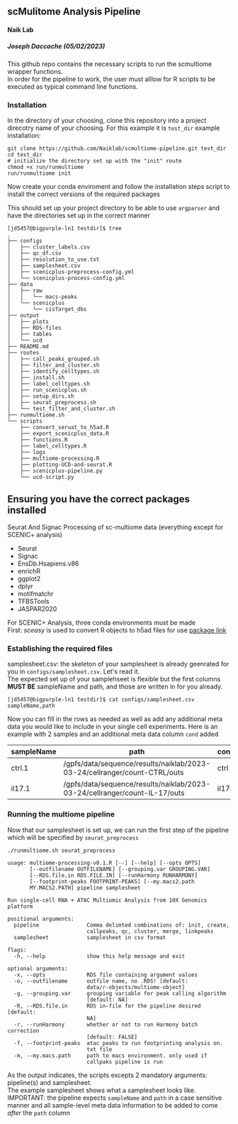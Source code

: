 ## scMulitome Analysis Pipeline
#### Naik Lab
##### Joseph Daccache (05/02/2023)
This github repo contains the necessary scripts to run the scmultiome wrapper functions.  
In order for the pipeline to work, the user must alllow for R scripts to be executed as typical command line functions.  

### Installation
In the directory of your choosing, clone this repository into a project direcotry name of your choosing. For this example it is `test_dir`
example installation:
```
git clone https://github.com/Naiklab/scmultiome-pipeline.git test_dir
cd test_dir
# initialize the directory set up with the "init" route
chmod +x run/runmultiome
run/runmultiome init
```
Now create your conda enviroment and follow the installation steps script to install the correct versions of the required packages




This should set up your project directory to be able to use `argparser` and have the directories set up in the correct manner
```
[jd5457@bigpurple-ln1 testdir]$ tree
.
├── configs
│   ├── cluster_labels.csv
│   ├── qc_df.csv
│   ├── resolution_to_use.txt
│   ├── samplesheet.csv
│   ├── scenicplus-preprocess-config.yml
│   └── scenicplus-process-config.yml
├── data
│   ├── raw
│   │   └── macs-peaks
│   └── scenicplus
│       └── cisTarget_dbs
├── output
│   ├── plots
│   ├── RDS-files
│   ├── tables
│   └── ucd
├── README.md
├── routes
│   ├── call_peaks_grouped.sh
│   ├── filter_and_cluster.sh
│   ├── identify_celltypes.sh
│   ├── install.sh
│   ├── label_celltypes.sh
│   ├── run_scenicplus.sh
│   ├── setup_dirs.sh
│   ├── seurat_preprocess.sh
│   └── test_filter_and_cluster.sh
├── runmultiome.sh
└── scripts
    ├── convert_seruat_to_h5ad.R
    ├── export_scenicplus_data.R
    ├── functions.R
    ├── label_celltypes.R
    ├── logs
    ├── multiome-processing.R
    ├── plotting-UCD-and-seurat.R
    ├── scenicplus-pipeline.py
    └── ucd-script.py
```
## Ensuring you have the correct packages installed
Seurat And Signac Processing of sc-multiome data (everything except for SCENIC+ analysis)
* Seurat
* Signac
* EnsDb.Hsapiens.v86
* enrichR
* ggplot2
* dplyr
* motifmatchr
* TFBSTools
* JASPAR2020

For SCENIC+ Analysis, three conda environments must be made  
First: *sceasy* is used to convert R objects to h5ad files for use [package link](https://github.com/cellgeni/sceasy)  



### Establishing the required files
samplesheet.csv: the skeleton of your samplesheet is already geenrated for you in `configs/samplesheet.csv`. Let's read it.  
The expected set up of your samplehseet is flexible but the first columns **MUST BE** sampleName and path, and those are written in for you already.
```
[jd5457@bigpurple-ln1 testdir]$ cat configs/samplesheet.csv
sampleName,path
```
Now you can fill in the rows as needed as well as add any additional meta data you would like to include in your single cell experiments. Here is an example with 2 samples and an additional meta data column `cond` added

| sampleName | path                                                                       | cond  |
| ---------- | -------------------------------------------------------------------------- | ----- |
| ctrl.1     | /gpfs/data/sequence/results/naiklab/2023-03-24/cellranger/count-CTRL/outs  | ctrl  |
| il17.1     | /gpfs/data/sequence/results/naiklab/2023-03-24/cellranger/count-IL-17/outs | il17a |


### Running the multiome pipeline
Now that our samplesheet is set up, we can run the first step of the pipeline which will be specified by `seurat_preprocess`
```
./runmultiome.sh seurat_preprocess
```




```
usage: multiome-processing-v0.1.R [--] [--help] [--opts OPTS]
       [--outfilename OUTFILENAME] [--grouping.var GROUPING.VAR]
       [--RDS.file.in RDS.FILE.IN] [--runHarmony RUNHARMONY]
       [--footprint-peaks FOOTPRINT-PEAKS] [--my.macs2.path
       MY.MACS2.PATH] pipeline samplesheet

Run single-cell RNA + ATAC Multiomic Analysis from 10X Genomics
platform

positional arguments:
  pipeline               Comma delimted combinations of: init, create,
                         callpeaks, qc, cluster, merge, linkpeaks
  samplesheet            samplesheet in csv format

flags:
  -h, --help             show this help message and exit

optional arguments:
  -x, --opts             RDS file containing argument values
  -o, --outfilename      outfile name, no .RDS! [default:
                         data/r-objects/multiome-object]
  -g, --grouping.var     grouping variable for peak calling algorithm
                         [default: NA]
  -R, --RDS.file.in      RDS in-file for the pipeline desired [default:
                         NA]
  -r, --runHarmony       whether or not to run Harmony batch correction
                         [default: FALSE]
  -f, --footprint-peaks  atac peaks to run footprinting analysis on.
                         txt file
  -m, --my.macs.path     path to macs environment. only used if
                         callpaks pipeline is run
```
As the output indicates, the scripts excepts 2 mandatory arguments: pipeline(s) and samplesheet.  
The example samplesheet shows what a samplesheet looks like.  
IMPORTANT: the pipeline expects `sampleName` and `path` in a case sensitive manner and all sample-level meta data information to be added to come *after* the `path` column
